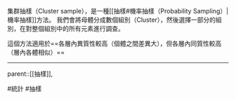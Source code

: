 集群抽樣（Cluster sample），是一種[[抽樣#機率抽樣（Probability Sampling）|機率抽樣]]方法。
我們會將母體分成數個組別（Cluster），然後選擇一部分的組別，在對整個組別中的所有元素進行調查。

這個方法適用於==各層內異質性較高（個體之間差異大），但各層內同質性較高（層內各體相似）==
- - -
parent::[[抽樣]],

#統計 #抽樣

